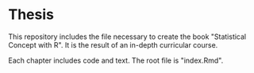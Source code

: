 # Thesis
This repository includes the file necessary to create the book "Statistical Concept with R". It is the result of an in-depth curricular course.

Each chapter includes code and text. The root file is "index.Rmd".
